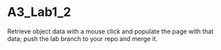 # A3_Lab1_2

Retrieve object data with a mouse click and populate the page with that data; push the lab branch to your repo and merge it.
